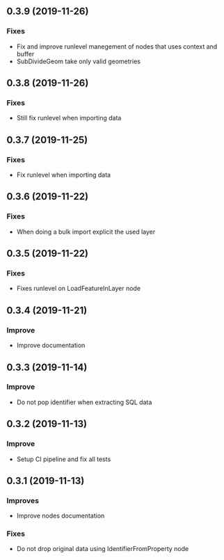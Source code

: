 0.3.9      (2019-11-26)
-----------------------

### Fixes

* Fix and improve runlevel manegement of nodes that
  uses context and buffer
* SubDivideGeom take only valid geometries

0.3.8      (2019-11-26)
-----------------------

### Fixes

* Still fix runlevel when importing data

0.3.7      (2019-11-25)
-----------------------

### Fixes

* Fix runlevel when importing data

0.3.6      (2019-11-22)
-----------------------

### Fixes

* When doing a bulk import explicit the used layer

0.3.5      (2019-11-22)
-----------------------

### Fixes

* Fixes runlevel on LoadFeatureInLayer node

0.3.4      (2019-11-21)
-----------------------

### Improve

* Improve documentation

0.3.3      (2019-11-14)
-----------------------

### Improve

* Do not pop identifier when extracting SQL data

0.3.2      (2019-11-13)
-----------------------

### Improve

* Setup CI pipeline and fix all tests

0.3.1      (2019-11-13)
-----------------------

### Improves

* Improve nodes documentation

### Fixes

* Do not drop original data using IdentifierFromProperty node
